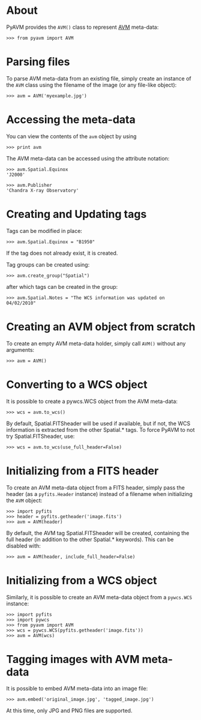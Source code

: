 About
=====

PyAVM provides the ``AVM()`` class to represent [AVM](http://www.virtualastronomy.org/avm_metadata.php) meta-data:

    >>> from pyavm import AVM

Parsing files
=============

To parse AVM meta-data from an existing file, simply create an instance of the ``AVM`` class using the filename of the image (or any file-like object):

    >>> avm = AVM('myexample.jpg')

Accessing the meta-data
=======================

You can view the contents of the ``avm`` object by using

    >>> print avm

The AVM meta-data can be accessed using the attribute notation:

    >>> avm.Spatial.Equinox
    'J2000'

    >>> avm.Publisher
    'Chandra X-ray Observatory'

Creating and Updating tags
==========================

Tags can be modified in place:

    >>> avm.Spatial.Equinox = "B1950"

If the tag does not already exist, it is created.

Tag groups can be created using:

    >>> avm.create_group("Spatial")

after which tags can be created in the group:

    >>> avm.Spatial.Notes = "The WCS information was updated on 04/02/2010"

Creating an AVM object from scratch
===================================

To create an empty AVM meta-data holder, simply call ``AVM()`` without any arguments:

    >>> avm = AVM()

Converting to a WCS object
==========================

It is possible to create a pywcs.WCS object from the AVM meta-data:

    >>> wcs = avm.to_wcs()

By default, Spatial.FITSheader will be used if available, but if not, the WCS information is extracted from the other Spatial.* tags. To force PyAVM to not try Spatial.FITSheader, use:

    >>> wcs = avm.to_wcs(use_full_header=False)

Initializing from a FITS header
===============================

To create an AVM meta-data object from a FITS header, simply pass the header (as a ``pyfits.Header`` instance) instead of a filename when initializing the ``AVM`` object:

    >>> import pyfits
    >>> header = pyfits.getheader('image.fits')
    >>> avm = AVM(header)

By default, the AVM tag Spatial.FITSheader will be created, containing the full header (in addition to the other Spatial.* keywords). This can be disabled with:

    >>> avm = AVM(header, include_full_header=False)

Initializing from a WCS object
==============================

Similarly, it is possible to create an AVM meta-data object from a ``pywcs.WCS`` instance:

    >>> import pyfits
    >>> import pywcs
    >>> from pyavm import AVM
    >>> wcs = pywcs.WCS(pyfits.getheader('image.fits'))
    >>> avm = AVM(wcs)

Tagging images with AVM meta-data
=================================

It is possible to embed AVM meta-data into an image file:

    >>> avm.embed('original_image.jpg', 'tagged_image.jpg')

At this time, only JPG and PNG files are supported.